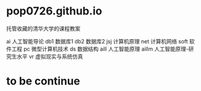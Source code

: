 # pop0726.github.io

托管收藏的清华大学的课程教案


ai 人工智能导论
db1  数据库1
db2  数据库2
jsj  计算机原理
net  计算机网络
soft 软件工程
pc  微型计算机技术
ds  数据结构
aill 人工智能原理
aillm 人工智能原理-研究生水平
vr 虚拟现实与系统仿真
# to be continue
